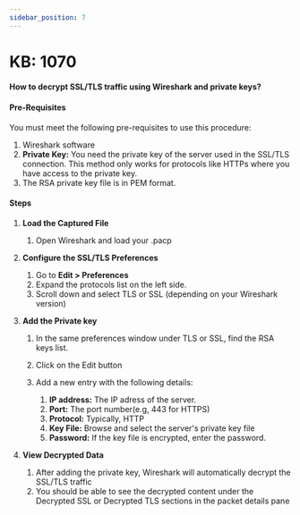 ```yaml
---
sidebar_position: 7
---
```


# KB: 1070

#### **How to decrypt SSL/TLS traffic using Wireshark and private keys?**


#### Pre-Requisites

You must meet the following pre-requisites to use this procedure:  

   1. Wireshark software
   2. **Private Key:** You need the private key of the server used in the SSL/TLS connection. This method only works for protocols like HTTPs where you have access to the private key.
   3. The RSA private key file is in PEM format.

#### Steps

   1. **Load the Captured File**
      
      1. Open Wireshark and load your .pacp
   
   2. **Configure the SSL/TLS Preferences**
      
      1. Go to **Edit > Preferences**
      2. Expand the protocols list on the left side.
      3. Scroll down and select TLS or SSL (depending on your Wireshark version)
   
   3. **Add the Private key**
      
      1. In the same preferences window under TLS or SSL, find the RSA keys list.
      2. Click on the Edit button
      3. Add a new entry with the following details: 
         
         1. **IP address:** The IP adress of the server.
         2. **Port:**  The port number(e.g, 443 for HTTPS)
         3. **Protocol:** Typically, HTTP
         4. **Key File:** Browse and select the server's private key file
         5. **Password:**  If the key file is encrypted, enter the password.
   
   4. **View Decrypted Data**
      
      1. After adding the private key, Wireshark will automatically decrypt the SSL/TLS traffic
      2. You should be able to see the decrypted content under the Decrypted SSL or Decrypted TLS sections in the packet details pane       